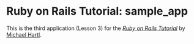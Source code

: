 # Ruby on Rails Tutorial: sample_app

This is the third application (Lesson 3) for the [*Ruby on Rails Tutorial*](http://railstutorial.org/) by [Michael Hartl](http://michaelhartl.com/).